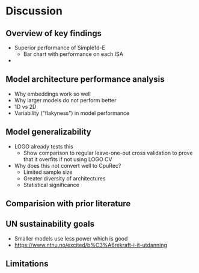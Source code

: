 # Discussion

## Overview of key findings

- Superior performance of Simple1d-E
  - Bar chart with performance on each ISA
-

## Model architecture performance analysis

- Why embeddings work so well
- Why larger models do not perform better
- 1D vs 2D
- Variability ("flakyness") in model performance

## Model generalizability

- LOGO already tests this
  - Show comparison to regular leave-one-out cross validation to prove that it overfits if not using LOGO CV
- Why does this not convert well to CpuRec?
  - Limited sample size
  - Greater diversity of architectures
  - Statistical significance

## Comparision with prior literature

## UN sustainability goals

- Smaller models use less power which is good
- https://www.ntnu.no/excited/b%C3%A6rekraft-i-it-utdanning

## Limitations
